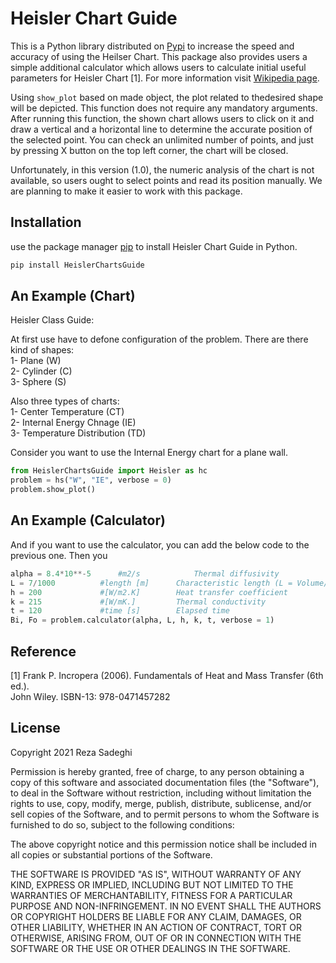 # Heisler Chart Guide

This is a Python library distributed on [Pypi](https://pypi.org/project/HeislerChartsGuide/) to increase the speed and accuracy of using the Heilser Chart. This package also provides users a simple additional calculator which allows users to calculate initial useful parameters for Heisler Chart [1]. For more information visit [Wikipedia page](https://en.wikipedia.org/wiki/Heisler_chart).

Using ```show_plot``` based on made object, the plot related to thedesired shape will be depicted. This function does not require any mandatory arguments. After running this function, the shown chart allows users to click on it and draw a vertical and a horizontal line to determine the accurate position of the selected point. You can check an unlimited number of points, and just by pressing X button on the top left corner, the chart will be closed.

Unfortunately, in this version (1.0), the numeric analysis of the chart is not available, so users ought to select points and read its position manually. We are planning to make it easier to work with this package.

## Installation
use the package manager [pip](https://pip.pypa.io/en/stable/) to install Heisler Chart Guide in Python.
```python
pip install HeislerChartsGuide
```

## An Example (Chart)

Heisler Class Guide:

At first use have to defone configuration of the problem.
There are there kind of shapes:\
  1- Plane (W)\
  2- Cylinder (C)\
  3- Sphere (S)

Also three types of charts:\
  1- Center Temperature (CT)\
  2- Internal Energy Chnage (IE)\
  3- Temperature Distribution (TD)

Consider you want to use the Internal Energy chart for a plane wall.
```python
from HeislerChartsGuide import Heisler as hc
problem = hs("W", "IE", verbose = 0)
problem.show_plot()
```

## An Example (Calculator)
And if you want to use the calculator, you can add the below code to the previous one. Then you
```python
alpha = 8.4*10**-5 		#m2/s            Thermal diffusivity
L = 7/1000			#length [m]      Characteristic length (L = Volume/Area)
h = 200				#[W/m2.K]        Heat transfer coefficient
k = 215				#[W/mK.]         Thermal conductivity
t = 120				#time [s]        Elapsed time
Bi, Fo = problem.calculator(alpha, L, h, k, t, verbose = 1)
```
## Reference
[1] Frank P. Incropera (2006). Fundamentals of Heat and Mass Transfer (6th ed.).\
John Wiley. ISBN-13: 978-0471457282

## License

Copyright 2021 Reza Sadeghi

Permission is hereby granted, free of charge, to any person obtaining a copy of 
this software and associated documentation files (the "Software"), to deal in 
the Software without restriction, including without limitation the rights to use, 
copy, modify, merge, publish, distribute, sublicense, and/or sell copies of the 
Software, and to permit persons to whom the Software is furnished to do so, 
subject to the following conditions:

The above copyright notice and this permission notice shall be included in all
copies or substantial portions of the Software.

THE SOFTWARE IS PROVIDED "AS IS", WITHOUT WARRANTY OF ANY KIND, EXPRESS OR 
IMPLIED, INCLUDING BUT NOT LIMITED TO THE WARRANTIES OF MERCHANTABILITY, 
FITNESS FOR A PARTICULAR PURPOSE AND NON-INFRINGEMENT. IN NO EVENT SHALL 
THE AUTHORS OR COPYRIGHT HOLDERS BE LIABLE FOR ANY CLAIM, DAMAGES, OR OTHER 
LIABILITY, WHETHER IN AN ACTION OF CONTRACT, TORT OR OTHERWISE, ARISING FROM, 
OUT OF OR IN CONNECTION WITH THE SOFTWARE OR THE USE OR OTHER DEALINGS IN THE 
SOFTWARE.
